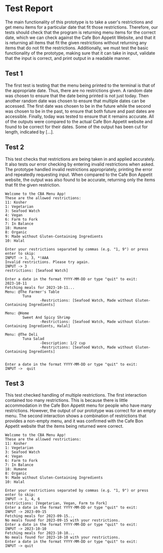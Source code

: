 # Test Report

The main functionality of this prototype is to take a user's restrictions and
get menu items for a particular date that fit those restrictions. Therefore, our
tests should check that the program is returning menu items for the correct date,
which we can check against the Cafe Bon Appetit Website, and that it is returning
all items that fit the given restrictions without returning any items that do not
fit the restrictions. Additionally, we must test the basic functionality of the
prototype, making sure that it can take in input, validate that the input is 
correct, and print output in a readable manner.

## Test 1
The first test is testing that the menu being printed to the terminal is that of
the appropriate date. Thus, there are no restrictions given. A random date was
chosen to ensure that the date being printed is not just today. Then another 
random date was chosen to ensure that multiple dates can be accessed. The first
date was chosen to be in the future while the second was chosen to be in the past,
to ensure that both future and past dates are accessible. Finally, today was 
tested to ensure that it remains accurate. All of the outputs were compared to the
actual Cafe Bon Appetit website and found to be correct for their dates. Some of the 
output has been cut for length, indicated by [...].


## Test 2
This test checks that restrictions are being taken in and applied accurately. It 
also tests our error checking by entering invalid restrictions when asked. The 
prototype handled invalid restrictions appropriately, printing the error and
repeatedly requesting input. When compared to the Cafe Bon Appetit website, the
output was also found to be accurate, returning only the items that fit the given
restriction.
```console
Welcome to the CBA Menu App!
These are the allowed restrictions:
11: Kosher
1: Vegetarian
3: Seafood Watch
4: Vegan
6: Farm to Fork
7: In Balance
18: Humane
8: Organic
9: Made without Gluten-Containing Ingredients
10: Halal

Enter your restrictions separated by commas (e.g. "1, 9") or press enter to skip:
INPUT -> 1, 3, *!AAA
Invalid restrictions. Please try again.
INPUT -> 3
restrictions: [Seafood Watch]

Enter a date in the format YYYY-MM-DD or type "quit" to exit:
2023-10-11
Fetching meals for 2023-10-11...
Menu: @The Farmer's Table
        Tuna
                -Restrictions: [Seafood Watch, Made without Gluten-Containing Ingredients]

Menu: @Home
        Sweet And Spicy Shrimp
                -Restrictions: [Seafood Watch, Made without Gluten-Containing Ingredients, Halal]

Menu: @The Deli
        Tuna Salad
                -Description: 1/2 cup
                -Restrictions: [Seafood Watch, Made without Gluten-Containing Ingredients]


Enter a date in the format YYYY-MM-DD or type "quit" to exit:
INPUT ->  quit
```

## Test 3
This test checked handling of multiple restrictions. The first interaction contained
too many restrictions. This is because there is little accommodation in the Cafe Bon
Appetit menu for people who have many restrictions. However, the output of our 
prototype was correct for an empty menu. The second interaction shows a combination
of restrictions that provides a non-empty menu, and it was confirmed with the Cafe
Bon Appetit website that the items being returned were correct.

```console
Welcome to the CBA Menu App!
These are the allowed restrictions:
11: Kosher
1: Vegetarian
3: Seafood Watch
4: Vegan
6: Farm to Fork
7: In Balance
18: Humane
8: Organic
9: Made without Gluten-Containing Ingredients
10: Halal

Enter your restrictions separated by commas (e.g. "1, 9") or press enter to skip:
INPUT -> 1, 4, 6
restrictions: [Vegetarian, Vegan, Farm to Fork]
Enter a date in the format YYYY-MM-DD or type "quit" to exit:
INPUT -> 2023-09-15
Fetching meals for 2023-09-15...
No meals found for 2023-09-15 with your restrictions.
Enter a date in the format YYYY-MM-DD or type "quit" to exit:
INPUT -> 2023-10-10
Fetching meals for 2023-10-10...
No meals found for 2023-10-10 with your restrictions.
Enter a date in the format YYYY-MM-DD or type "quit" to exit:
INPUT -> quit
```